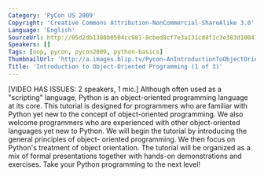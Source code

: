 ```yaml
---
Category: 'PyCon US 2009'
Copyright: 'Creative Commons Attribution-NonCommercial-ShareAlike 3.0'
Language: 'English'
SourceUrl: http://05d2db1380b6504cc981-8cbed8cf7e3a131cd8f1c3e383d10041.r93.cf2.rackcdn.com/pycon-us-2009/164_introduction-to-object-oriented-programming-1-of-3.mp4
Speakers: []
Tags: [oop, pycon, pycon2009, python-basics]
ThumbnailUrl: 'http://a.images.blip.tv/Pycon-AnIntroductionToObjectOrientedProgrammingPart001419-665.jpg'
Title: 'Introduction to Object-Oriented Programming (1 of 3)'
---
```

  
[VIDEO HAS ISSUES: 2 speakers, 1 mic.] Although often used as a "scripting"
language, Python is an object-oriented programming language at its core. This
tutorial is designed for programmers who are familiar with Python yet new to
the concept of object-oriented programming. We also welcome programmers who
are experienced with other object-oriented languages yet new to Python. We
will begin the tutorial by introducing the general principles of object-
oriented programming. We then focus on Python's treatment of object
orientation. The tutorial will be organized as a mix of formal presentations
together with hands-on demonstrations and exercises. Take your Python
programming to the next level!
